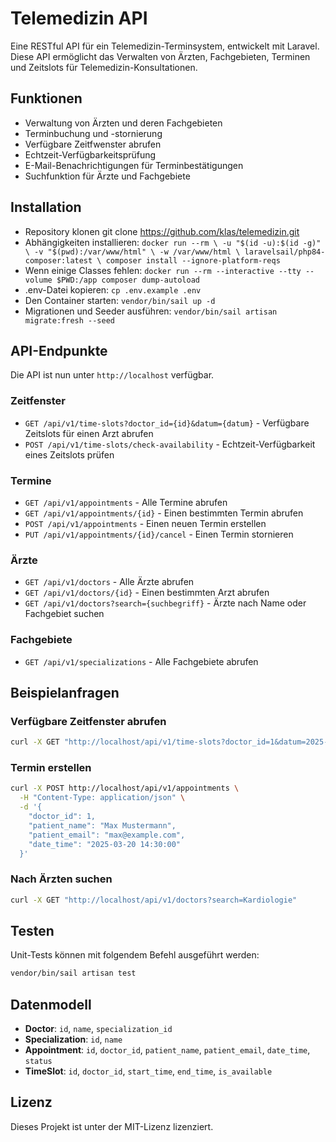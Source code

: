 # Telemedizin API

Eine RESTful API für ein Telemedizin-Terminsystem, entwickelt mit Laravel. Diese API ermöglicht das Verwalten von Ärzten, Fachgebieten, Terminen und Zeitslots für Telemedizin-Konsultationen.

## Funktionen

- Verwaltung von Ärzten und deren Fachgebieten
- Terminbuchung und -stornierung
- Verfügbare Zeitfwenster abrufen
- Echtzeit-Verfügbarkeitsprüfung
- E-Mail-Benachrichtigungen für Terminbestätigungen
- Suchfunktion für Ärzte und Fachgebiete

## Installation

- Repository klonen git clone https://github.com/klas/telemedizin.git
- Abhängigkeiten installieren: `docker run --rm \
  -u "$(id -u):$(id -g)" \
  -v "$(pwd):/var/www/html" \
  -w /var/www/html \
  laravelsail/php84-composer:latest \
  composer install --ignore-platform-reqs`
- Wenn einige Classes fehlen: `docker run --rm --interactive --tty --volume $PWD:/app composer dump-autoload`
- .env-Datei kopieren: `cp .env.example .env`
- Den Container starten: `vendor/bin/sail up -d`
- Migrationen und Seeder ausführen: `vendor/bin/sail artisan migrate:fresh --seed`

## API-Endpunkte

Die API ist nun unter `http://localhost` verfügbar.

### Zeitfenster

- `GET /api/v1/time-slots?doctor_id={id}&datum={datum}` - Verfügbare Zeitslots für einen Arzt abrufen
- `POST /api/v1/time-slots/check-availability` - Echtzeit-Verfügbarkeit eines Zeitslots prüfen

### Termine

- `GET /api/v1/appointments` - Alle Termine abrufen
- `GET /api/v1/appointments/{id}` - Einen bestimmten Termin abrufen
- `POST /api/v1/appointments` - Einen neuen Termin erstellen
- `PUT /api/v1/appointments/{id}/cancel` - Einen Termin stornieren

### Ärzte

- `GET /api/v1/doctors` - Alle Ärzte abrufen
- `GET /api/v1/doctors/{id}` - Einen bestimmten Arzt abrufen
- `GET /api/v1/doctors?search={suchbegriff}` - Ärzte nach Name oder Fachgebiet suchen

### Fachgebiete

- `GET /api/v1/specializations` - Alle Fachgebiete abrufen

## Beispielanfragen

### Verfügbare Zeitfenster abrufen

```bash
curl -X GET "http://localhost/api/v1/time-slots?doctor_id=1&datum=2025-03-20"
```

### Termin erstellen

```bash
curl -X POST http://localhost/api/v1/appointments \
  -H "Content-Type: application/json" \
  -d '{
    "doctor_id": 1,
    "patient_name": "Max Mustermann",
    "patient_email": "max@example.com",
    "date_time": "2025-03-20 14:30:00"
  }'
```

### Nach Ärzten suchen

```bash
curl -X GET "http://localhost/api/v1/doctors?search=Kardiologie"
```

## Testen

Unit-Tests können mit folgendem Befehl ausgeführt werden:

```bash
vendor/bin/sail artisan test
```

## Datenmodell

- **Doctor**: `id`, `name`, `specialization_id`
- **Specialization**: `id`, `name`
- **Appointment**: `id`, `doctor_id`, `patient_name`, `patient_email`, `date_time`, `status`
- **TimeSlot**: `id`, `doctor_id`, `start_time`, `end_time`, `is_available`

## Lizenz
Dieses Projekt ist unter der MIT-Lizenz lizenziert.
